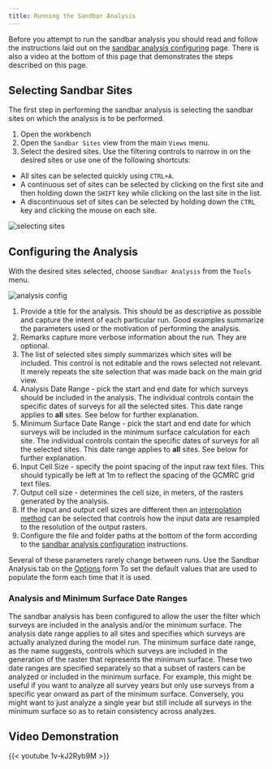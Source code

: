 ```yaml
---
title: Running the Sandbar Analysis
---
```


Before you attempt to run the sandbar analysis you should read and follow the instructions laid out on the [sandbar analysis configuring](/online_help/sandbar_analysis/model_run_config) page. There is also a video at the bottom of this page that demonstrates the steps described on this page.

## Selecting Sandbar Sites

The first step in performing the sandbar analysis is selecting the sandbar sites on which the analysis is to be performed.

1. Open the workbench
2. Open the `Sandbar Sites` view from the main `Views` menu.
3. Select the desired sites. Use the filtering controls to narrow in on the desired sites or use one of the following shortcuts:
  * All sites can be selected quickly using `CTRL+A`.
  * A continuous set of sites can be selected by clicking on the first site and then holding down the `SHIFT` key while clicking on the last site in the list.
  * A discontinuous set of sites can be selected by holding down the `CTRL` key and clicking the mouse on each site.

  ![selecting sites](/images/sandbar_analysis/selecting_sites.png)

## Configuring the Analysis

With the desired sites selected, choose `Sandbar Analysis` from the `Tools` menu.

![analysis config](/images/sandbar_analysis/analysis_config.png)

1. Provide a title for the analysis. This should be as descriptive as possible and capture the intent of each particular run. Good examples summarize the parameters used or the motivation of performing the analysis.
2. Remarks capture more verbose information about the run. They are optional.
3. The list of selected sites simply summarizes which sites will be included. This control is not editable and the rows selected not relevant. It merely repeats the site selection that was made back on the main grid view.
4. Analysis Date Range - pick the start and end date for which surveys should be included in the analysis. The individual controls contain the specific dates of surveys for all the selected sites. This date range applies to **all** sites. See below for further explanation.
5. Minimum Surface Date Range - pick the start and end date for which surveys will be included in the minimum surface calculation for each site. The individual controls contain the specific dates of surveys for all the selected sites. This date range applies to **all** sites. See below for further explanation.
6. Input Cell Size - specify the point spacing of the input raw text files. This should typically be left at 1m to reflect the spacing of the GCMRC grid text files.
7. Output cell size - determines the cell size, in meters, of the rasters generated by the analysis.
8. If the input and output cell sizes are different then an [interpolation method](/technical_reference/interpolation_methods) can be selected that controls how the input data are resampled to the resolution of the output rasters.
9. Configure the file and folder paths at the bottom of the form according to the [sandbar analysis configuration](/online_help/sandbar_analysis/model_run_config) instructions.

Several of these parameters rarely change between runs. Use the Sandbar Analysis tab on the [Options](/online_help/tools_menu/Options/) form To set the default values that are used to populate the form each time that it is used.

### Analysis and Minimum Surface Date Ranges

The sandbar analysis has been configured to allow the user the filter which surveys are included in the analysis and/or the minimum surface. The analysis date range applies to all sites and specifies which surveys are actually analyzed during the model run. The minimum surface date range, as the name suggests, controls which surveys are included in the generation of the raster that represents the minimum surface. These two date ranges are specified separately so that a subset of rasters can be analyzed or included in the minimum surface. For example, this might be useful if you want to analyze all survey years but only use surveys from a specific year onward as part of the minimum surface. Conversely, you might want to just analyze a single year but still include all surveys in the minimum surface so as to retain consistency across analyzes.

## Video Demonstration

{{< youtube 1v-kJ2Ryb9M >}}

